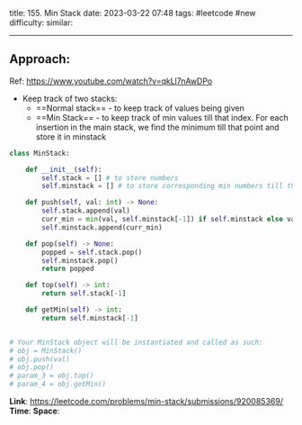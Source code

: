 title: 155. Min Stack
date: 2023-03-22 07:48
tags: #leetcode #new
difficulty:
similar: 

---
## Approach:
Ref: https://www.youtube.com/watch?v=qkLl7nAwDPo

- Keep track of two stacks:
	- ==Normal stack== - to keep track of values being given
	- ==Min Stack== - to keep track of min values till that index. For each insertion in the main stack, we find the minimum till that point and store it in minstack

```python
class MinStack:

    def __init__(self):
        self.stack = [] # to store numbers
        self.minstack = [] # to store corresponding min numbers till that point

    def push(self, val: int) -> None:
        self.stack.append(val)
        curr_min = min(val, self.minstack[-1]) if self.minstack else val
        self.minstack.append(curr_min)

    def pop(self) -> None:
        popped = self.stack.pop()
        self.minstack.pop()
        return popped

    def top(self) -> int:
        return self.stack[-1]

    def getMin(self) -> int:
        return self.minstack[-1]


# Your MinStack object will be instantiated and called as such:
# obj = MinStack()
# obj.push(val)
# obj.pop()
# param_3 = obj.top()
# param_4 = obj.getMin()
```


**Link**: https://leetcode.com/problems/min-stack/submissions/920085369/
**Time**:
**Space**: